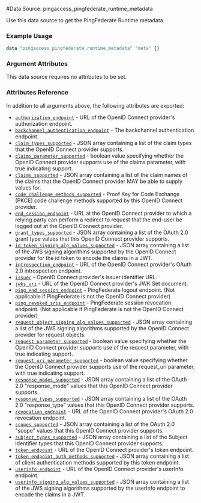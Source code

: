 #Data Source: pingaccess_pingfederate_runtime_metadata

Use this data source to get the PingFederate Runtime metadata.

### Example Usage
```terraform
data "pingaccess_pingfederate_runtime_metadata" "meta" {}
```
### Argument Attributes
This data source requires no attributes to be set.

### Attributes Reference

In addition to all arguments above, the following attributes are exported:

- [`authorization_endpoint`](#authorization_endpoint) - URL of the OpenID Connect provider's authorization endpoint.
- [`backchannel_authentication_endpoint`](#backchannel_authentication_endpoint) - The backchannel authentication endpoint.
- [`claim_types_supported`](#claim_types_supported) - JSON array containing a list of the claim types that the OpenID Connect provider supports.
- [`claims_parameter_supported`](#claims_parameter_supported) - boolean value specifying whether the OpenID Connect provider supports use of the claims parameter, with true indicating support.
- [`claims_supported`](#claims_supported) - JSON array containing a list of the claim names of the claims that the OpenID Connect provider MAY be able to supply values for.
- [`code_challenge_methods_supported`](#code_challenge_methods_supported) - Proof Key for Code Exchange (PKCE) code challenge methods supported by this OpenID Connect provider.
- [`end_session_endpoint`](#end_session_endpoint) - URL at the OpenID Connect provider to which a relying party can perform a redirect to request that the end-user be logged out at the OpenID Connect provider.
- [`grant_types_supported`](#grant_types_supported) - JSON array containing a list of the OAuth 2.0 grant type values that this OpenID Connect provider supports.
- [`id_token_signing_alg_values_supported`](#id_token_signing_alg_values_supported) - JSON array containing a list of the JWS signing algorithms supported by the OpenID Connect provider for the id token to encode the claims in a JWT.
- [`introspection_endpoint`](#introspection_endpoint) - URL of the OpenID Connect provider's OAuth 2.0 introspection endpoint.
- [`issuer`](#issuer) - OpenID Connect provider's issuer identifier URL.
- [`jwks_uri`](#jwks_uri) - URL of the OpenID Connect provider's JWK Set document.
- [`ping_end_session_endpoint`](#ping_end_session_endpoint) - PingFederate logout endpoint. (Not applicable if PingFederate is not the OpenID Connect provider)
- [`ping_revoked_sris_endpoint`](#ping_revoked_sris_endpoint) - PingFederate session revocation endpoint. (Not applicable if PingFederate is not the OpenID Connect provider)
- [`request_object_signing_alg_values_supported`](#request_object_signing_alg_values_supported) - JSON array containing a list of the JWS signing algorithms supported by the OpenID Connect provider for request objects.
- [`request_parameter_supported`](#request_parameter_supported) - boolean value specifying whether the OpenID Connect provider supports use of the request parameter, with true indicating support.
- [`request_uri_parameter_supported`](#request_uri_parameter_supported) - boolean value specifying whether the OpenID Connect provider supports use of the request_uri parameter, with true indicating support.
- [`response_modes_supported`](#response_modes_supported) - JSON array containing a list of the OAuth 2.0 "response_mode" values that this OpenID Connect provider supports.
- [`response_types_supported`](#response_types_supported) - JSON array containing a list of the OAuth 2.0 "response_type" values that this OpenID Connect provider supports.
- [`revocation_endpoint`](#revocation_endpoint) - URL of the OpenID Connect provider's OAuth 2.0 revocation endpoint.
- [`scopes_supported`](#scopes_supported) - JSON array containing a list of the OAuth 2.0 "scope" values that this OpenID Connect provider supports.
- [`subject_types_supported`](#subject_types_supported) - JSON array containing a list of the Subject Identifier types that this OpenID Connect provider supports.
- [`token_endpoint`](#token_endpoint) - URL of the OpenID Connect provider's token endpoint.
- [`token_endpoint_auth_methods_supported`](#token_endpoint_auth_methods_supported) - JSON array containing a list of client authentication methods supported by this token endpoint.
- [`userinfo_endpoint`](#userinfo_endpoint) - URL of the OpenID Connect provider's userInfo endpoint.
- [`userinfo_signing_alg_values_supported`](#userinfo_signing_alg_values_supported) - JSON array containing a list of the JWS signing algorithms supported by the userInfo endpoint to encode the claims in a JWT.